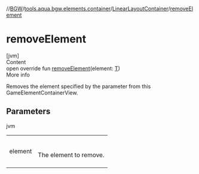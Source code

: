 //[BGW](../../../index.md)/[tools.aqua.bgw.elements.container](../index.md)/[LinearLayoutContainer](index.md)/[removeElement](remove-element.md)



# removeElement  
[jvm]  
Content  
open override fun [removeElement](remove-element.md)(element: [T](index.md))  
More info  


Removes the element specified by the parameter from this GameElementContainerView.



## Parameters  
  
jvm  
  
| | |
|---|---|
| <a name="tools.aqua.bgw.elements.container/LinearLayoutContainer/removeElement/#TypeParam(bounds=[tools.aqua.bgw.elements.gameelements.GameElementView])/PointingToDeclaration/"></a>element| <a name="tools.aqua.bgw.elements.container/LinearLayoutContainer/removeElement/#TypeParam(bounds=[tools.aqua.bgw.elements.gameelements.GameElementView])/PointingToDeclaration/"></a><br><br>The element to remove.<br><br>|
  
  



